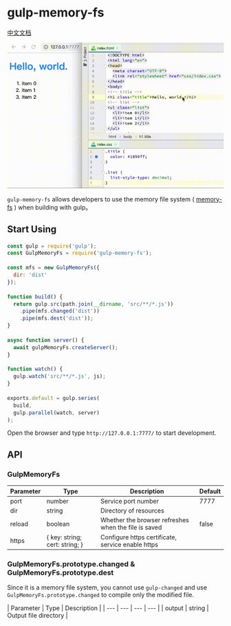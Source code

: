 # gulp-memory-fs

[中文文档](README_zhCN.md)

![](demonstrate.gif)

`gulp-memory-fs` allows developers to use the memory file system ( [memory-fs](https://github.com/webpack/memory-fs) ) when building with gulp。

## Start Using

```javascript
const gulp = require('gulp');
const GulpMemoryFs = require('gulp-memory-fs');

const mfs = new GulpMemoryFs({
  dir: 'dist'
});

function build() {
  return gulp.src(path.join(__dirname, 'src/**/*.js'))
    .pipe(mfs.changed('dist'))
    .pipe(mfs.dest('dist'));
}

async function server() {
  await gulpMemoryFs.createServer();
}

function watch() {
  gulp.watch('src/**/*.js', js);
}

exports.default = gulp.series(
  build,
  gulp.parallel(watch, server)
);
```

Open the browser and type `http://127.0.0.1:7777/` to start development.

## API

### GulpMemoryFs

| Parameter | Type | Description | Default |
| --- | --- | --- | --- |
| port | number | Service port number | 7777 |
| dir | string | Directory of resources | &nbsp; |
| reload | boolean | Whether the browser refreshes when the file is saved | false |
| https | { key: string; cert: string; } | Configure https certificate, service enable https | &nbsp; |

### GulpMemoryFs.prototype.changed & GulpMemoryFs.prototype.dest

Since it is a memory file system, you cannot use `gulp-changed` and use `GulpMemoryFs.prototype.changed` to compile only the modified file.

| Parameter | Type | Description |
| --- | --- | --- | --- |
| output | string | Output file directory |